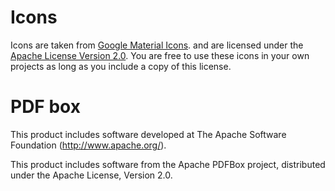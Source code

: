 # Icons

Icons are taken from [Google Material Icons](https://material.io/resources/icons/).
and are licensed under the [Apache License Version 2.0](https://www.apache.org/licenses/LICENSE-2.0.txt).
You are free to use these icons in your own projects as long as you include a copy of this license.

# PDF box

This product includes software developed at
The Apache Software Foundation (http://www.apache.org/).

This product includes software from the Apache PDFBox project,
distributed under the Apache License, Version 2.0.
